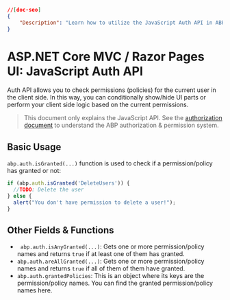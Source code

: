```json
//[doc-seo]
{
    "Description": "Learn how to utilize the JavaScript Auth API in ABP Framework to manage user permissions and conditionally adjust your UI."
}
```

# ASP.NET Core MVC / Razor Pages UI: JavaScript Auth API

Auth API allows you to check permissions (policies) for the current user in the client side. In this way, you can conditionally show/hide UI parts or perform your client side logic based on the current permissions.

> This document only explains the JavaScript API. See the [authorization document](../../../fundamentals/authorization.md) to understand the ABP authorization & permission system.

## Basic Usage

`abp.auth.isGranted(...)` function is used to check if a permission/policy has granted or not:

````js
if (abp.auth.isGranted('DeleteUsers')) {
  //TODO: Delete the user
} else {
  alert("You don't have permission to delete a user!");
}
````

## Other Fields & Functions

* ` abp.auth.isAnyGranted(...)`: Gets one or more permission/policy names and returns `true` if at least one of them has granted.
* `abp.auth.areAllGranted(...)`: Gets one or more permission/policy names and returns `true` if all of them of them have granted.
* `abp.auth.grantedPolicies`: This is an object where its keys are the permission/policy names. You can find the granted permission/policy names here.